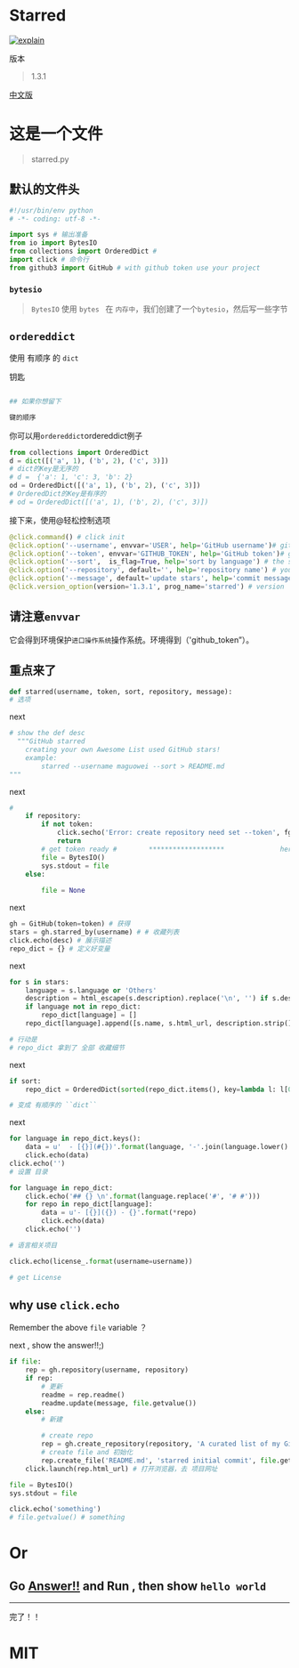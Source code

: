 # Starred

[![explain](http://llever.com/explain.svg)](https://github.com/chinanf-boy/Source-Explain)

版本

> 1.3.1

[中文版](./README.zh.md)

# 这是一个文件

> starred.py

## 默认的文件头

``` py
#!/usr/bin/env python
# -*- coding: utf-8 -*-

import sys # 输出准备
from io import BytesIO
from collections import OrderedDict # 
import click # 命令行
from github3 import GitHub # with github token use your project  
```
### `bytesio`

> ``BytesIO`` 使用 ``bytes `` 在 ``内存中``，我们创建了一个``bytesio``，然后写一些字节

## ``ordereddict``

使用 有顺序 的 ``dict``

钥匙

```py

## 如果你想留下

键的顺序
```

你可以用`ordereddict`ordereddict例子

``` py
from collections import OrderedDict
d = dict([('a', 1), ('b', 2), ('c', 3)])
# dict的Key是无序的
# d =  {'a': 1, 'c': 3, 'b': 2}
od = OrderedDict([('a', 1), ('b', 2), ('c', 3)])
# OrderedDict的Key是有序的
# od = OrderedDict([('a', 1), ('b', 2), ('c', 3)])
```

接下来，使用@轻松控制选项

``` py
@click.command() # click init 
@click.option('--username', envvar='USER', help='GitHub username')# github usename ready 
@click.option('--token', envvar='GITHUB_TOKEN', help='GitHub token')# github token ready
@click.option('--sort',  is_flag=True, help='sort by language') # the star project sort
@click.option('--repository', default='', help='repository name') # you ready update project repo name
@click.option('--message', default='update stars', help='commit message') # once time you commit -m "message"
@click.version_option(version='1.3.1', prog_name='starred') # version

```
## 请注意`envvar`

它会得到环境保护`进口操作系统`操作系统。环境得到（'github_token”）。

## 重点来了

``` py
def starred(username, token, sort, repository, message):
# 选项
```

next
``` py
# show the def desc
  """GitHub starred
    creating your own Awesome List used GitHub stars!
    example:
        starred --username maguowei --sort > README.md
"""
```

next
``` py
# 
    if repository:
        if not token:
            click.secho('Error: create repository need set --token', fg='red')
            return
        # get token ready #        *******************              here
        file = BytesIO()
        sys.stdout = file
    else:
    
        file = None
```

next
``` py
gh = GitHub(token=token) # 获得 
stars = gh.starred_by(username) # # 收藏列表
click.echo(desc) # 展示描述
repo_dict = {} # 定义好变量
```

next
``` py
for s in stars:
    language = s.language or 'Others'
    description = html_escape(s.description).replace('\n', '') if s.description else ''
    if language not in repo_dict:
        repo_dict[language] = []
    repo_dict[language].append([s.name, s.html_url, description.strip()])

# 行动是
# repo_dict 拿到了 全部 收藏细节
```

next
``` py
if sort:
    repo_dict = OrderedDict(sorted(repo_dict.items(), key=lambda l: l[0]))

# 变成 有顺序的 ``dict``
```

next
``` py
for language in repo_dict.keys():
    data = u'  - [{}](#{})'.format(language, '-'.join(language.lower().split()))
    click.echo(data)
click.echo('')
# 设置 目录

for language in repo_dict:
    click.echo('## {} \n'.format(language.replace('#', '# #')))
    for repo in repo_dict[language]:
        data = u'- [{}]({}) - {}'.format(*repo)
        click.echo(data)
    click.echo('')

# 语言相关项目

click.echo(license_.format(username=username))

# get License 
```

## why use ``click.echo``

Remember the above ``file`` variable ？

next , show the answer!!;)

``` py
if file:
    rep = gh.repository(username, repository)
    if rep: 
        # 更新
        readme = rep.readme()
        readme.update(message, file.getvalue())
    else:
        # 新建

        # create repo
        rep = gh.create_repository(repository, 'A curated list of my GitHub stars!')
        # create file and 初始化
        rep.create_file('README.md', 'starred initial commit', file.getvalue())
    click.launch(rep.html_url) # 打开浏览器，去 项目网址

```

``` py 
file = BytesIO()
sys.stdout = file

click.echo('something')
# file.getvalue() # something
```

# Or

## Go [Answer!!](./BytesIO.py) and Run , then show ``hello world``

---

完了！！

# MIT
